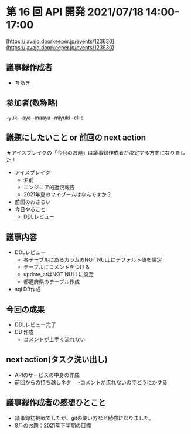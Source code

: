# 第 16 回 API 開発 2021/07/18 14:00-17:00

[https://javajo.doorkeeper.jp/events/123630](https://javajo.doorkeeper.jp/events/123630)

## 議事録作成者
- ちあき

## 参加者(敬称略)
-yuki
-aya
-maaya
-miyuki
-ellie

## 議題にしたいこと or 前回の next action

★アイスブレイクの「今月のお題」は議事録作成者が決定する方向になりました！

- アイスブレイク
  - 名前
  - エンジニア的近況報告
  - 2021年夏のマイブームはなんですか？
- 前回のおさらい
- 今日やること
  - DDLレビュー
 
## 議事内容
- DDLレビュー
  -  各テーブルにあるカラムのNOT NULLにデフォルト値を設定
  - テーブルにコメントをつける
  - update_atはNOT NULLに設定
  - 都道府県のテーブル作成
- sql DB作成 
## 今回の成果
- DDLレビュー完了
- DB 作成
  - コメントが上手く流れない 
  
## next action(タスク洗い出し)
- APIのサービスの中身の作成
- 前回からの持ち越しネタ
　-コメントが流れないのでどうにかする

## 議事録作成者の感想ひとこと
- 議事録初挑戦でしたが、gitの使い方など勉強になりました。
- 8月のお題：2021年下半期の目標
